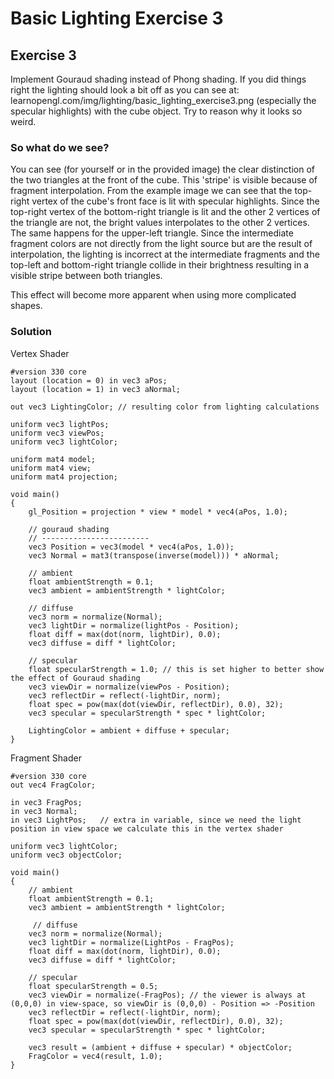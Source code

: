 # Basic Lighting Exercise 3

## Exercise 3
Implement Gouraud shading instead of Phong shading. If you did things right the lighting should look a 
bit off as you can see at: learnopengl.com/img/lighting/basic_lighting_exercise3.png (especially the 
specular highlights) with the cube object. Try to reason why it looks so weird.

### So what do we see?
You can see (for yourself or in the provided image) the clear distinction of the two triangles at the front of the
cube. This 'stripe' is visible because of fragment interpolation. From the example image we can see that the top-right
vertex of the cube's front face is lit with specular highlights. Since the top-right vertex of the bottom-right triangle is
lit and the other 2 vertices of the triangle are not, the bright values interpolates to the other 2 vertices. The same
happens for the upper-left triangle. Since the intermediate fragment colors are not directly from the light source
but are the result of interpolation, the lighting is incorrect at the intermediate fragments and the top-left and
bottom-right triangle collide in their brightness resulting in a visible stripe between both triangles.

This effect will become more apparent when using more complicated shapes.

### Solution

Vertex Shader

    #version 330 core
    layout (location = 0) in vec3 aPos;
    layout (location = 1) in vec3 aNormal;
    
    out vec3 LightingColor; // resulting color from lighting calculations
    
    uniform vec3 lightPos;
    uniform vec3 viewPos;
    uniform vec3 lightColor;
    
    uniform mat4 model;
    uniform mat4 view;
    uniform mat4 projection;
    
    void main()
    {
        gl_Position = projection * view * model * vec4(aPos, 1.0);
    
        // gouraud shading
        // ------------------------
        vec3 Position = vec3(model * vec4(aPos, 1.0));
        vec3 Normal = mat3(transpose(inverse(model))) * aNormal;
        
        // ambient
        float ambientStrength = 0.1;
        vec3 ambient = ambientStrength * lightColor;
  	    
        // diffuse 
        vec3 norm = normalize(Normal);
        vec3 lightDir = normalize(lightPos - Position);
        float diff = max(dot(norm, lightDir), 0.0);
        vec3 diffuse = diff * lightColor;
        
        // specular
        float specularStrength = 1.0; // this is set higher to better show the effect of Gouraud shading 
        vec3 viewDir = normalize(viewPos - Position);
        vec3 reflectDir = reflect(-lightDir, norm);  
        float spec = pow(max(dot(viewDir, reflectDir), 0.0), 32);
        vec3 specular = specularStrength * spec * lightColor;      
    
        LightingColor = ambient + diffuse + specular;
    }

Fragment Shader

    #version 330 core
    out vec4 FragColor;
    
    in vec3 FragPos;
    in vec3 Normal;
    in vec3 LightPos;   // extra in variable, since we need the light position in view space we calculate this in the vertex shader
    
    uniform vec3 lightColor;
    uniform vec3 objectColor;
    
    void main()
    {
        // ambient
        float ambientStrength = 0.1;
        vec3 ambient = ambientStrength * lightColor;
    
         // diffuse 
        vec3 norm = normalize(Normal);
        vec3 lightDir = normalize(LightPos - FragPos);
        float diff = max(dot(norm, lightDir), 0.0);
        vec3 diffuse = diff * lightColor;
        
        // specular
        float specularStrength = 0.5;
        vec3 viewDir = normalize(-FragPos); // the viewer is always at (0,0,0) in view-space, so viewDir is (0,0,0) - Position => -Position
        vec3 reflectDir = reflect(-lightDir, norm);  
        float spec = pow(max(dot(viewDir, reflectDir), 0.0), 32);
        vec3 specular = specularStrength * spec * lightColor; 
        
        vec3 result = (ambient + diffuse + specular) * objectColor;
        FragColor = vec4(result, 1.0);
    }